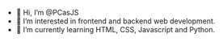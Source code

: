 - 👋 Hi, I’m @PCasJS
- 👀 I’m interested in frontend and backend web development.
- 🌱 I’m currently learning HTML, CSS, Javascript and Python.

<!---
PCasJS/PCasJS is a ✨ special ✨ repository because its `README.md` (this file) appears on your GitHub profile.
You can click the Preview link to take a look at your changes.
--->
